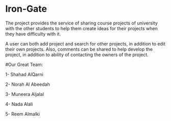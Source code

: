 # Iron-Gate
The project provides the service of sharing course projects of university with the other students to help them create ideas for their projects when they have difficulty with it.

A user can both add project and search for other projects, in addition to edit their own projects. Also, comments can be shared to help develop the project, in addition to ability of contacting the owners of the project.


#Our Great Team:

1- Shahad AlQarni

2- Norah Al Abeedah

3- Muneera Aljalal

4- Nada Alali

5- Reem Almalki

